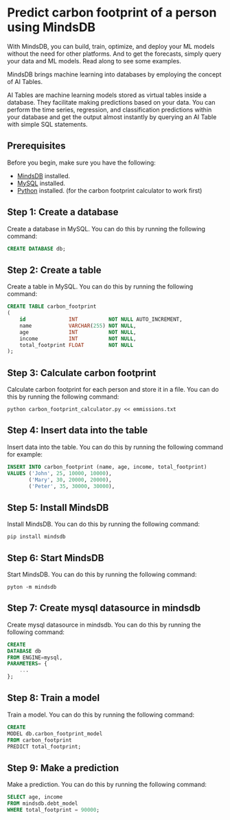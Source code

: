 # Predict carbon footprint of a person using MindsDB

With MindsDB, you can build, train, optimize, and deploy your ML models without the need for other platforms. And to get
the forecasts, simply query your data and ML models. Read along to see some examples.

MindsDB brings machine learning into databases by employing the concept of AI Tables.

AI Tables are machine learning models stored as virtual tables inside a database. They facilitate making predictions
based on your data. You can perform the time series, regression, and classification predictions within your database and
get the output almost instantly by querying an AI Table with simple SQL statements.

## Prerequisites

Before you begin, make sure you have the following:

- [MindsDB](https://docs.mindsdb.com/Installation/) installed.
- [MySQL](https://dev.mysql.com/doc/mysql-installation-excerpt/5.7/en/) installed.
- [Python](https://www.python.org/downloads/) installed. (for the carbon footprint calculator to work first)

## Step 1: Create a database

Create a database in MySQL. You can do this by running the following command:

```sql
CREATE DATABASE db;
```

## Step 2: Create a table

Create a table in MySQL. You can do this by running the following command:

```sql
CREATE TABLE carbon_footprint
(
    id              INT          NOT NULL AUTO_INCREMENT,
    name            VARCHAR(255) NOT NULL,
    age             INT          NOT NULL,
    income          INT          NOT NULL,
    total_footprint FLOAT        NOT NULL
);
```

## Step 3: Calculate carbon footprint

Calculate carbon footprint for each person and store it in a file. You can do this by running the following command:

```shell
python carbon_footprint_calculator.py << emmissions.txt
```

## Step 4: Insert data into the table

Insert data into the table. You can do this by running the following command for example:

```sql
INSERT INTO carbon_footprint (name, age, income, total_footprint)
VALUES ('John', 25, 10000, 10000),
       ('Mary', 30, 20000, 20000),
       ('Peter', 35, 30000, 30000),
```

## Step 5: Install MindsDB

Install MindsDB. You can do this by running the following command:

```shell
pip install mindsdb
```

## Step 6: Start MindsDB

Start MindsDB. You can do this by running the following command:

```shell
pyton -m mindsdb
```

## Step 7: Create mysql datasource in mindsdb

Create mysql datasource in mindsdb. You can do this by running the following command:

```sql
CREATE
DATABASE db
FROM ENGINE=mysql,
PARAMETERS= {
    ...
};
```

## Step 8: Train a model

Train a model. You can do this by running the following command:

```sql
CREATE
MODEL db.carbon_footprint_model
FROM carbon_footprint
PREDICT total_footprint;
```

## Step 9: Make a prediction

Make a prediction. You can do this by running the following command:

```sql
SELECT age, income
FROM mindsdb.debt_model
WHERE total_footprint = 90000;
```


